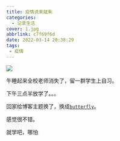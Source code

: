 ```yaml
---
title: 疫情说来就来
categories:
  - 记录生活
cover: 1.jpg
abbrlink: c7f69f6d
date: 2022-03-14 20:38:29
tags:
 - 疫情
---
```


![](1.jpg)

午睡起来全校老师消失了，留一群学生上自习。

下午三点半放学了。。。

回家给博客主题换了，换成[`butterfly`](https://github.com/jerryc127/hexo-theme-butterfly)。

感觉很不错。

就学吧，哪怕